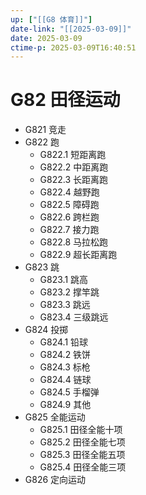 ```yaml
---
up: ["[[G8 体育]]"]
date-link: "[[2025-03-09]]"
date: 2025-03-09
ctime-p: 2025-03-09T16:40:51
---
```


# G82 田径运动

- G821 竞走
- G822 跑
	- G822.1 短距离跑
	- G822.2 中距离跑
	- G822.3 长距离跑
	- G822.4 越野跑
	- G822.5 障碍跑
	- G822.6 跨栏跑
	- G822.7 接力跑
	- G822.8 马拉松跑
	- G822.9 超长距离跑
- G823 跳
	- G823.1 跳高
	- G823.2 撑竿跳
	- G823.3 跳远
	- G823.4 三级跳远
- G824 投掷
	- G824.1 铅球
	- G824.2 铁饼
	- G824.3 标枪
	- G824.4 链球
	- G824.5 手榴弹
	- G824.9 其他
- G825 全能运动
	- G825.1 田径全能十项
	- G825.2 田径全能七项
	- G825.3 田径全能五项
	- G825.4 田径全能三项
- G826 定向运动
